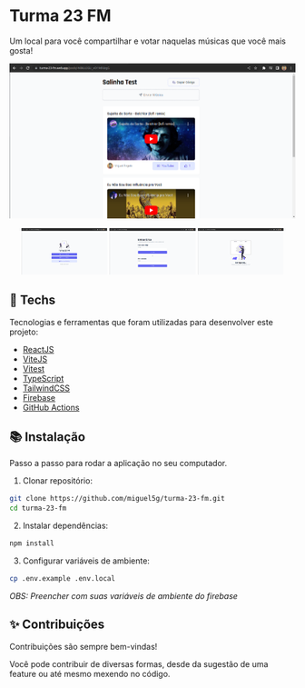 # Turma 23 FM

Um local para você compartilhar e votar naquelas músicas que você mais gosta!

![Home Page](/.github/assets/pool-page.png)

<div align="center">
  <img width="30%" src="./.github/assets/auth-page.png" />
  <img width="30%" src="./.github/assets/home-page.png" />
  <img width="30%" src="./.github/assets/loading-page.png" />
</div>

## :test_tube: Techs

Tecnologias e ferramentas que foram utilizadas para desenvolver este projeto:

- [ReactJS](https://reactjs.org/)
- [ViteJS](https://vitejs.dev/)
- [Vitest](https://vitest.dev/)
- [TypeScript](https://typescriptlang.org/)
- [TailwindCSS](https://tailwindcss.com/)
- [Firebase](https://firebase.google.com/)
- [GitHub Actions](https://github.com/features/actions)

## :books: Instalação

Passo a passo para rodar a aplicação no seu computador.

1. Clonar repositório:

```bash
git clone https://github.com/miguel5g/turma-23-fm.git
cd turma-23-fm
```

2. Instalar dependências:

```bash
npm install
```

3. Configurar variáveis de ambiente:

```bash
cp .env.example .env.local
```

_OBS: Preencher com suas variáveis de ambiente do firebase_

## :sparkles: Contribuições

Contribuições são sempre bem-vindas!

Você pode contribuir de diversas formas, desde da sugestão de uma feature ou até mesmo mexendo no código.
